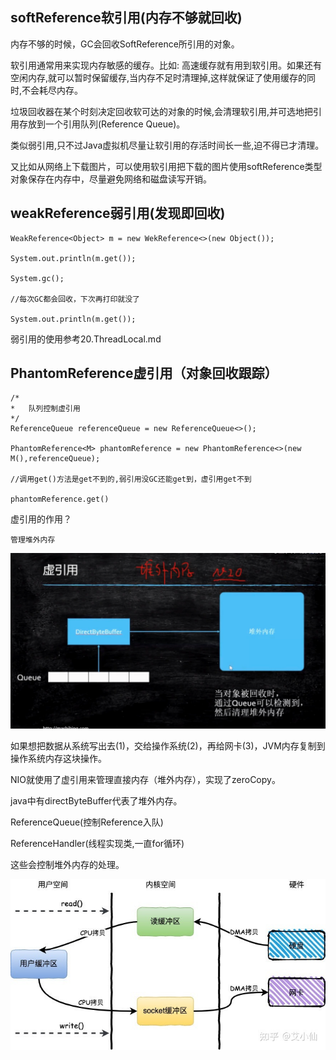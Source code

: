 softReference软引用(内存不够就回收)
---
内存不够的时候，GC会回收SoftReference所引用的对象。

软引用通常用来实现内存敏感的缓存。比如: 高速缓存就有用到软引用。如果还有空闲内存,就可以暂时保留缓存,当内存不足时清理掉,这样就保证了使用缓存的同时,不会耗尽内存。

垃圾回收器在某个时刻决定回收软可达的对象的时候,会清理软引用,并可选地把引用存放到一个引用队列(Reference Queue)。

类似弱引用,只不过Java虚拟机尽量让软引用的存活时间长一些,迫不得已才清理。

又比如从网络上下载图片，可以使用软引用把下载的图片使用softReference类型对象保存在内存中，尽量避免网络和磁盘读写开销。


weakReference弱引用(发现即回收)
---

    WeakReference<Object> m = new WekReference<>(new Object());

    System.out.println(m.get());

    System.gc();

    //每次GC都会回收，下次再打印就没了

    System.out.println(m.get());


弱引用的使用参考20.ThreadLocal.md

PhantomReference虚引用（对象回收跟踪）
---

    /*
    *   队列控制虚引用
    */
    ReferenceQueue referenceQueue = new ReferenceQueue<>();

    PhantomReference<M> phantomReference = new PhantomReference<>(new M(),referenceQueue);

    //调用get()方法是get不到的,弱引用没GC还能get到，虚引用get不到

    phantomReference.get()

虚引用的作用？

    管理堆外内存

![img_41.png](img/img_41.png)

如果想把数据从系统写出去(1)，交给操作系统(2)，再给网卡(3)，JVM内存复制到操作系统内存这块操作。

NIO就使用了虚引用来管理直接内存（堆外内存），实现了zeroCopy。

java中有directByteBuffer代表了堆外内存。

ReferenceQueue(控制Reference入队) 

ReferenceHandler(线程实现类,一直for循环) 

这些会控制堆外内存的处理。

![img_42.png](img/img_42.png)




